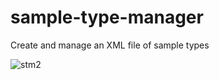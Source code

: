 # sample-type-manager
Create and manage an XML file of sample types

![stm2](https://user-images.githubusercontent.com/1276717/39924814-94c2435c-5529-11e8-95a0-4b69cb59d9d1.png)
